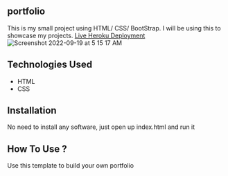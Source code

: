 ## portfolio
This is my small project using HTML/ CSS/ BootStrap. I will be using this to showcase my projects. 
[Live Heroku Deployment](https://portfolio-selena.herokuapp.com/)
![Screenshot 2022-09-19 at 5 15 17 AM](https://user-images.githubusercontent.com/110957676/190933252-de7fdc56-233d-457f-89ee-91f4b497849a.png)


## Technologies Used 
* HTML
* CSS
## Installation
No need to install any software, just open up index.html and run it
## How To Use ?
Use this template to build your own portfolio

